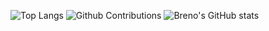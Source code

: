 ![Top Langs](https://github-readme-stats.vercel.app/api/top-langs/?username=brenolucks&layout=compact)
![Github Contributions](https://github-readme-streak-stats.herokuapp.com/?user=brenolucks&hide_border=true)
![Breno's GitHub stats](https://github-readme-stats.vercel.app/api?username=brenolucks&show_icons=true&count_private=true&theme=dracula)
